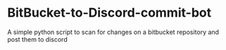 # BitBucket-to-Discord-commit-bot
A simple python script to scan for changes on a bitbucket repository and post them to discord
